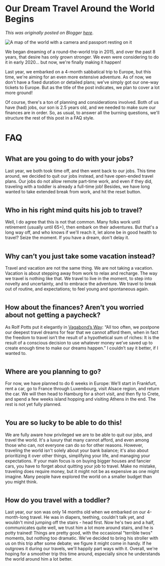 # Our Dream Travel Around the World Begins

*This was originally posted on Blogger [here](https://photopensieve.blogspot.com/2023/09/our-dream-travel-around-world-begins.html)*.

![A map of the world with a camera and passport resting on it](https://media.nomadicmatt.com/2020/rtwticketsmap1.jpg)

We began dreaming of a round-the-world trip in 2015, and over the past 8 years, that desire has only grown stronger. We even were considering to do it in early 2020… but now, we're finally making it happen!

Last year, we embarked on a 4-month sabbatical trip to Europe, but this time, we're aiming for an even more extensive adventure. As of now, we don't have a fixed duration or detailed plans; we've simply got our one-way tickets to Europe. But as the title of the post indicates, we plan to cover a lot more ground!

Of course, there's a ton of planning and considerations involved. Both of us have (had) jobs, our son is 2.5 years old, and we needed to make sure our finances are in order. So, as usual, to answer all the burning questions, we'll structure the rest of this post in a FAQ style.

#
# FAQ

#
## What are you going to do with your jobs?

Last year, we both took time off, and then went back to our jobs. This time around, we decided to quit our jobs instead, and have open-ended travel plans. Our jobs do not allow remote part-time work, and even if they did, traveling with a toddler is already a full-time job! Besides, we have long wanted to take extended break from work, and hit the reset button.

#
## Who in his right mind quits his job to travel?

Well, I do agree that this is not that common. Many folks work until retirement (usually until 65+), then embark on their adventures. But that's a long way off, and who knows if we'll reach it, let alone be in good health to travel? Seize the moment. If you have a dream, don't delay it.

#
## Why can’t you just take some vacation instead?

Travel and vacation are not the same thing. We are not taking a vacation. Vacation is about stepping away from work to relax and recharge. The way we travel is nothing like that. We travel to live in the moment, to step into novelty and uncertainty, and to embrace the adventure. We travel to break out of routine, and expectations; to feel young and spontaneous again.

#
## How about the finances? Aren’t you worried about not getting a paycheck?

As Rolf Potts put it elegantly in [Vagabond’s Way](https://a.co/d/dgpN87A): “All too often, we postpone our deepest travel dreams for fear that we cannot afford them, when in fact the freedom to travel isn’t the result of a hypothetical sum of riches: It is the result of a conscious decision to use whatever money we’ve saved up to create enough time to make our dreams happen.” I couldn’t say it better, if I wanted to.

#
## Where are you planning to go?

For now, we have planned to do 6 weeks in Europe: We’ll start in Frankfurt, rent a car, go to France through Luxembourg, visit Alsace region, and return the car. We will then head to Hamburg for a short visit, and then fly to Crete, and spend a few weeks island hopping and visiting Athens in the end. The rest is not yet fully planned.

#
## You are so lucky to be able to do this!

We are fully aware how privileged we are to be able to quit our jobs, and travel the world. It's a luxury that many cannot afford, and even among those who can, not everyone can do so for other reasons. However, traveling the world isn't solely about your bank balance; it's also about prioritizing it over other things, simplifying your life, and managing your expectations. If your main focus is on buying bigger houses and fancier cars, you have to forget about quitting your job to travel. Make no mistake, traveling does require money, but it might not be as expensive as one might imagine. Many people have explored the world on a smaller budget than you might think.

#
## How do you travel with a toddler?

Last year, our son was only 14 months old when we embarked on our 4-month-long travel. He was in diapers, teething, couldn't talk yet, and wouldn't mind jumping off the stairs - head first. Now he's two and a half, communicates quite well, we trust him a lot more around stairs, and he is potty trained! Things are pretty good, with the occasional "terrible twos" moments, but nothing too dramatic. We've decided to bring his stroller with us on this trip after some debate; we figure it might come in handy. If he outgrows it during our travels, we'll happily part ways with it. Overall, we're hoping for a smoother trip this time around, especially since he understands the world around him a lot better.